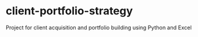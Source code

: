 # client-portfolio-strategy
Project for client acquisition and portfolio building using Python and Excel
